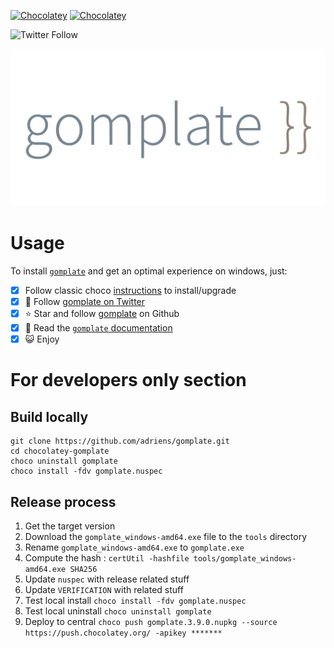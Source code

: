 [![Chocolatey](https://img.shields.io/chocolatey/v/gomplate.svg)](https://chocolatey.org/packages/gomplate)
[![Chocolatey](https://img.shields.io/chocolatey/dt/gomplate.svg)](https://chocolatey.org/packages/gomplate)

![Twitter Follow](https://img.shields.io/twitter/follow/gomplate?label=Follow%20gomplate&style=social)

![Project banner](gomplate-banner.png)


# Usage

To install [`gomplate`](https://docs.gomplate.ca/) and get an optimal experience on windows, just:

- [x] Follow classic choco [instructions](https://chocolatey.org/packages/gomplate/) to install/upgrade
- [x] :newspaper: Follow [gomplate on Twitter](https://twitter.com/gomplate)
- [x] :star: Star and follow [gomplate](https://github.com/hairyhenderson/gomplate) on Github
- [x] :book: Read the [`gomplate` documentation](https://docs.gomplate.ca/)
- [x] :smiley_cat: Enjoy

# For developers only section


## Build locally


```
git clone https://github.com/adriens/gomplate.git
cd chocolatey-gomplate
choco uninstall gomplate
choco install -fdv gomplate.nuspec
```


## Release process

1. Get the target version
2. Download the `gomplate_windows-amd64.exe` file to the `tools` directory
3. Rename `gomplate_windows-amd64.exe` to `gomplate.exe`
4. Compute the hash : `certUtil -hashfile tools/gomplate_windows-amd64.exe SHA256`
5. Update `nuspec` with release related stuff
6. Update `VERIFICATION` with related stuff
7. Test local install `choco install -fdv gomplate.nuspec`
8. Test local uninstall `choco uninstall gomplate`
9. Deploy to central `choco push gomplate.3.9.0.nupkg --source https://push.chocolatey.org/ -apikey ******* `
